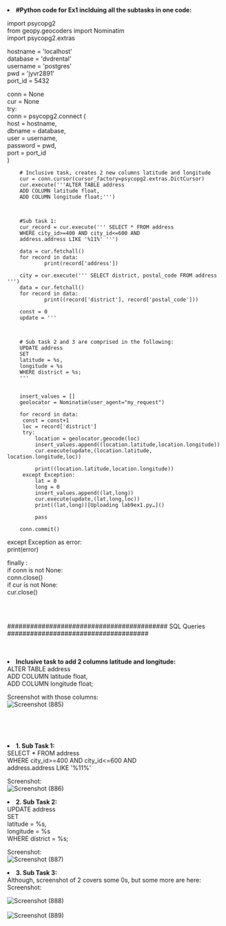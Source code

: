   <b><li> #Python code for Ex1 inclduing all the subtasks in one code: </b><br/>

   import psycopg2 <br/>
   from geopy.geocoders import Nominatim <br/>
   import psycopg2.extras <br/>

   hostname = 'localhost' <br/>
   database = 'dvdrental' <br/>
   username = 'postgres'  <br/>
   pwd = 'jyvr2891'  <br/>
   port_id = 5432

   conn = None <br/>
   cur = None <br/>
   try: <br/>
        conn = psycopg2.connect ( <br/>
            host = hostname, <br/>
            dbname = database, <br/>
            user = username, <br/>
            password = pwd, <br/>
            port = port_id <br/>
        ) <br/>
        
        # Inclusive task, creates 2 new columns latitude and longitude
        cur = conn.cursor(cursor_factory=psycopg2.extras.DictCursor)
        cur.execute('''ALTER TABLE address
        ADD COLUMN latitude float,
        ADD COLUMN longitude float;''')
        
        
        
        #Sub task 1:
        cur_record = cur.execute(''' SELECT * FROM address
        WHERE city_id>=400 AND city_id<=600 AND 
        address.address LIKE '%11%' ''')
      
        data = cur.fetchall()
        for record in data:
                print(record['address'])

        city = cur.execute(''' SELECT district, postal_code FROM address ''')
        data = cur.fetchall()
        for record in data:
                print((record['district'], record['postal_code']))
        
        const = 0
        update = '''
        
        
        
        # Sub task 2 and 3 are comprised in the following:
        UPDATE address 
        SET 
        latitude = %s,
        longitude = %s
        WHERE district = %s;
        '''
    
      
        insert_values = []
        geolocator = Nominatim(user_agent="my_request")
        
        for record in data:
         const = const+1
         loc = record['district']
         try:
             location = geolocator.geocode(loc)
             insert_values.append((location.latitude,location.longitude))
             cur.execute(update,(location.latitude, location.longitude,loc))
    
             print((location.latitude,location.longitude))
         except Exception:
             lat = 0
             long = 0
             insert_values.append((lat,long))
             cur.execute(update,(lat,long,loc))
             print((lat,long))[Uploading lab9ex1.py…]()

             pass
  
        conn.commit()

except Exception as error: <br/>
     print(error) <br/>

finally : <br/>
    if conn is not None: <br/>
        conn.close() <br/>
    if cur is not None: <br/>
        cur.close() <br/>
        
        
   <br/>
<br/>     

########################################## SQL Queries #####################################<br/>
<br/>
<br/>
<p><b><li>Inclusive task to add 2 columns latitude and longitude: </b> <br/>
ALTER TABLE address <br/>
        ADD COLUMN latitude float, <br/>
        ADD COLUMN longitude float; <br/>
        
Screenshot with those columns: <br/>
![Screenshot (885)](https://user-images.githubusercontent.com/69463767/163729407-affb4f72-1e07-43be-87a7-33916fe1cbc1.png)

</p>
<br/>
<br/>
<br/>
<p><b><li>
1. Sub Task 1: </b><br/>
 SELECT * FROM address <br/>
        WHERE city_id>=400 AND city_id<=600 AND <br/>
        address.address LIKE '%11%' <br/>
        
  Screenshot: <br/>
     ![Screenshot (886)](https://user-images.githubusercontent.com/69463767/163729467-9697fe98-b2e5-4e91-8e53-4c84f7b9cf59.png)
                                           </p>
  <p><b><li>
 2.  Sub Task 2: </b><br/>
UPDATE address <br/>
        SET <br/>
        latitude = %s, <br/>
        longitude = %s <br/>
        WHERE district = %s; <br/>
        
Screenshot: <br/>
![Screenshot (887)](https://user-images.githubusercontent.com/69463767/163729541-8d2cd97b-569c-464c-8734-b45864bfc711.png)
</p>
<p><b><li>
3. Sub Task 3: </b><br/>
   Although, screenshot of 2 covers some 0s, but some more are here: <br/>
   Screenshot: <br/>

![Screenshot (888)](https://user-images.githubusercontent.com/69463767/163730167-a045fbe7-6b40-44b9-b186-ac9d1a58c22f.png)
<br/>
  <br/>![Screenshot (889)](https://user-images.githubusercontent.com/69463767/163730183-2004b6c8-95e3-487f-82be-3ae4023a3f14.png)

 
